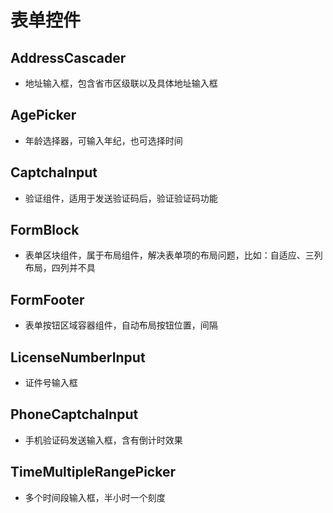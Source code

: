 # 表单控件

## AddressCascader

- 地址输入框，包含省市区级联以及具体地址输入框

## AgePicker

- 年龄选择器，可输入年纪，也可选择时间

## CaptchaInput

- 验证组件，适用于发送验证码后，验证验证码功能

## FormBlock

- 表单区块组件，属于布局组件，解决表单项的布局问题，比如：自适应、三列布局，四列并不具

## FormFooter

- 表单按钮区域容器组件，自动布局按钮位置，间隔

## LicenseNumberInput

- 证件号输入框

## PhoneCaptchaInput

- 手机验证码发送输入框，含有倒计时效果

## TimeMultipleRangePicker

- 多个时间段输入框，半小时一个刻度
